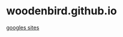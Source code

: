 # woodenbird.github.io
<a href="https://sites.google.com/s/15tBgLn-BIUym84eLP-HUYCtWXqaEl9GP/p/1BP_qGXOR-iYG11m7fSG68WtxeH-XtKuQ/edit">googles sites</a>
